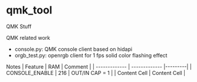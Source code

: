 # qmk_tool
QMK Stuff

QMK related work
* console.py: QMK console client based on hidapi
* orgb_test.py: openrgb client for 1 fps solid color flashing effect


Notes
| Feature       | RAM           | Comment |
| ------------- | ------------- |---------|
| CONSOLE_ENABLE  | 216  | OUT/IN CAP = 1 |
| Content Cell  | Content Cell  |
